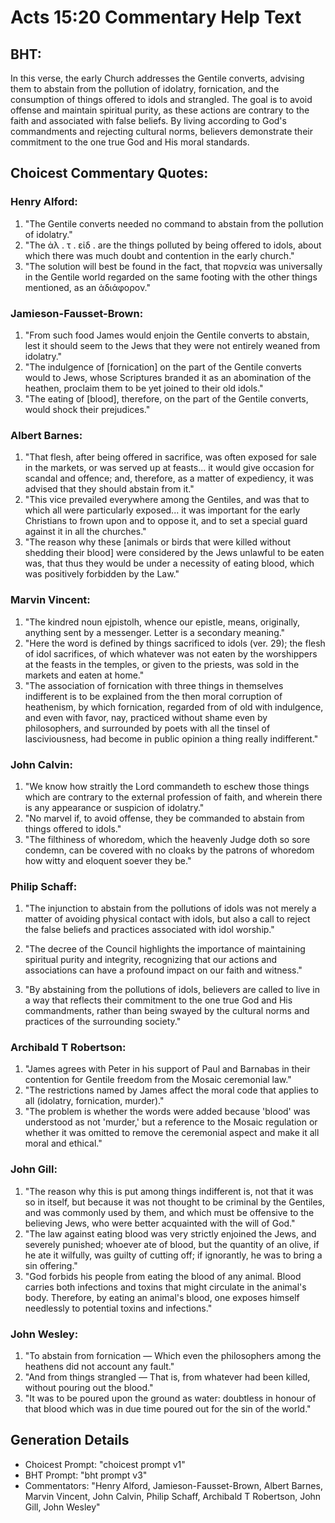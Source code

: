 # Acts 15:20 Commentary Help Text

## BHT:
In this verse, the early Church addresses the Gentile converts, advising them to abstain from the pollution of idolatry, fornication, and the consumption of things offered to idols and strangled. The goal is to avoid offense and maintain spiritual purity, as these actions are contrary to the faith and associated with false beliefs. By living according to God's commandments and rejecting cultural norms, believers demonstrate their commitment to the one true God and His moral standards.

## Choicest Commentary Quotes:
### Henry Alford:
1. "The Gentile converts needed no command to abstain from the pollution of idolatry."
2. "The ἀλ . τ . εἰδ . are the things polluted by being offered to idols, about which there was much doubt and contention in the early church."
3. "The solution will best be found in the fact, that πορνεία was universally in the Gentile world regarded on the same footing with the other things mentioned, as an ἀδιάφορον."

### Jamieson-Fausset-Brown:
1. "From such food James would enjoin the Gentile converts to abstain, lest it should seem to the Jews that they were not entirely weaned from idolatry."
2. "The indulgence of [fornication] on the part of the Gentile converts would to Jews, whose Scriptures branded it as an abomination of the heathen, proclaim them to be yet joined to their old idols."
3. "The eating of [blood], therefore, on the part of the Gentile converts, would shock their prejudices."

### Albert Barnes:
1. "That flesh, after being offered in sacrifice, was often exposed for sale in the markets, or was served up at feasts... it would give occasion for scandal and offence; and, therefore, as a matter of expediency, it was advised that they should abstain from it." 
2. "This vice prevailed everywhere among the Gentiles, and was that to which all were particularly exposed... it was important for the early Christians to frown upon and to oppose it, and to set a special guard against it in all the churches."
3. "The reason why these [animals or birds that were killed without shedding their blood] were considered by the Jews unlawful to be eaten was, that thus they would be under a necessity of eating blood, which was positively forbidden by the Law."

### Marvin Vincent:
1. "The kindred noun ejpistolh, whence our epistle, means, originally, anything sent by a messenger. Letter is a secondary meaning."
2. "Here the word is defined by things sacrificed to idols (ver. 29); the flesh of idol sacrifices, of which whatever was not eaten by the worshippers at the feasts in the temples, or given to the priests, was sold in the markets and eaten at home."
3. "The association of fornication with three things in themselves indifferent is to be explained from the then moral corruption of heathenism, by which fornication, regarded from of old with indulgence, and even with favor, nay, practiced without shame even by philosophers, and surrounded by poets with all the tinsel of lasciviousness, had become in public opinion a thing really indifferent."

### John Calvin:
1. "We know how straitly the Lord commandeth to eschew those things which are contrary to the external profession of faith, and wherein there is any appearance or suspicion of idolatry."
2. "No marvel if, to avoid offense, they be commanded to abstain from things offered to idols."
3. "The filthiness of whoredom, which the heavenly Judge doth so sore condemn, can be covered with no cloaks by the patrons of whoredom how witty and eloquent soever they be."

### Philip Schaff:
1. "The injunction to abstain from the pollutions of idols was not merely a matter of avoiding physical contact with idols, but also a call to reject the false beliefs and practices associated with idol worship." 

2. "The decree of the Council highlights the importance of maintaining spiritual purity and integrity, recognizing that our actions and associations can have a profound impact on our faith and witness." 

3. "By abstaining from the pollutions of idols, believers are called to live in a way that reflects their commitment to the one true God and His commandments, rather than being swayed by the cultural norms and practices of the surrounding society."

### Archibald T Robertson:
1. "James agrees with Peter in his support of Paul and Barnabas in their contention for Gentile freedom from the Mosaic ceremonial law."
2. "The restrictions named by James affect the moral code that applies to all (idolatry, fornication, murder)."
3. "The problem is whether the words were added because 'blood' was understood as not 'murder,' but a reference to the Mosaic regulation or whether it was omitted to remove the ceremonial aspect and make it all moral and ethical."

### John Gill:
1. "The reason why this is put among things indifferent is, not that it was so in itself, but because it was not thought to be criminal by the Gentiles, and was commonly used by them, and which must be offensive to the believing Jews, who were better acquainted with the will of God."
2. "The law against eating blood was very strictly enjoined the Jews, and severely punished; whoever ate of blood, but the quantity of an olive, if he ate it wilfully, was guilty of cutting off; if ignorantly, he was to bring a sin offering."
3. "God forbids his people from eating the blood of any animal. Blood carries both infections and toxins that might circulate in the animal's body. Therefore, by eating an animal's blood, one exposes himself needlessly to potential toxins and infections."

### John Wesley:
1. "To abstain from fornication — Which even the philosophers among the heathens did not account any fault."
2. "And from things strangled — That is, from whatever had been killed, without pouring out the blood."
3. "It was to be poured upon the ground as water: doubtless in honour of that blood which was in due time poured out for the sin of the world."


## Generation Details
- Choicest Prompt: "choicest prompt v1"
- BHT Prompt: "bht prompt v3"
- Commentators: "Henry Alford, Jamieson-Fausset-Brown, Albert Barnes, Marvin Vincent, John Calvin, Philip Schaff, Archibald T Robertson, John Gill, John Wesley"
